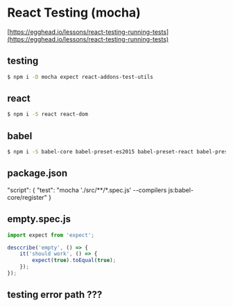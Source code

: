 # React Testing (mocha)

[https://egghead.io/lessons/react-testing-running-tests](https://egghead.io/lessons/react-testing-running-tests)

## testing 
```sh
$ npm i -D mocha expect react-addons-test-utils
``` 

## react
```sh
$ npm i -S react react-dom
``` 

## babel
```sh
$ npm i -S babel-core babel-preset-es2015 babel-preset-react babel-preset-stage-2
``` 

## package.json
"script": {
    "test": "mocha './src/**/*.spec.js' --compilers js:babel-core/register"
}


## empty.spec.js
```js
import expect from 'expect';

desccribe('empty', () => {
    it('should work', () => {
        expect(true).toEqual(true);
    });
});
``` 


## testing error path ???

